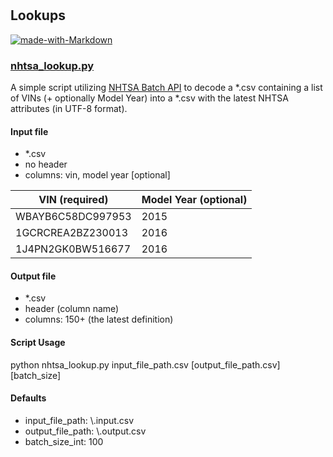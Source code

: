 #  

## Lookups

[![made-with-Markdown](https://img.shields.io/badge/Made%20with-Python_3.7-1f425f.svg)](http://commonmark.org)

### [nhtsa_lookup.py](nhtsa_lookup.py)

A simple script utilizing [NHTSA Batch API](https://vpic.nhtsa.dot.gov/api/) to decode a *.csv containing a list of VINs (+ optionally Model Year) into a *.csv with the latest NHTSA attributes (in UTF-8 format).

#### Input file

- *.csv
- no header
- columns: vin, model year [optional]

| VIN (required)    | Model Year (optional)
| ------------------|-----------------------|
| WBAYB6C58DC997953 | 2015
| 1GCRCREA2BZ230013 | 2016
| 1J4PN2GK0BW516677 | 2016

#### Output file

- *.csv
- header (column name)
- columns: 150+ (the latest definition)

#### Script Usage

python nhtsa_lookup.py input_file_path.csv [output_file_path.csv] [batch_size]

#### Defaults

- input_file_path:      \\.input.csv
- output_file_path:     \\.output.csv
- batch_size_int:       100
